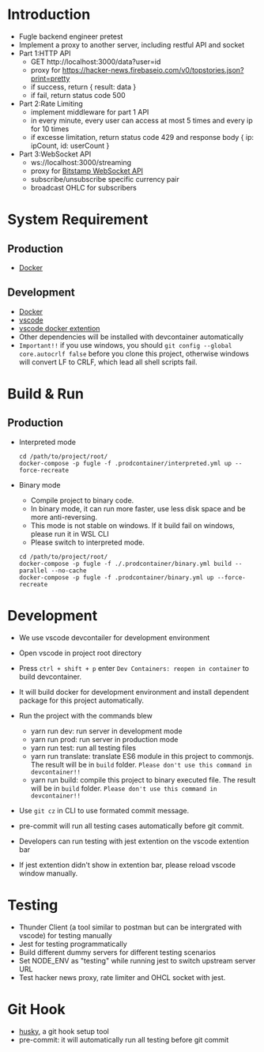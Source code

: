# Introduction

-   Fugle backend engineer pretest
-   Implement a proxy to another server, including restful API and socket
-   Part 1:HTTP API
    -   GET http://localhost:3000/data?user=id
    -   proxy for https://hacker-news.firebaseio.com/v0/topstories.json?print=pretty
    -   if success, return { result: data }
    -   if fail, return status code 500
-   Part 2:Rate Limiting
    -   implement middleware for part 1 API
    -   in every minute, every user can access at most 5 times and every ip for 10 times
    -   if excesse limitation, return status code 429 and response body { ip: ipCount, id: userCount }
-   Part 3:WebSocket API
    -   ws://localhost:3000/streaming
    -   proxy for [Bitstamp WebSocket API](https://www.bitstamp.net/websocket/v2/)
    -   subscribe/unsubscribe specific currency pair
    -   broadcast OHLC for subscribers

# System Requirement

## Production

-   [Docker](https://docs.docker.com/get-docker/)

## Development

-   [Docker](https://docs.docker.com/get-docker/)
-   [vscode](https://code.visualstudio.com/download)
-   [vscode docker extention](https://marketplace.visualstudio.com/items?itemName=ms-azuretools.vscode-docker)
-   Other dependencies will be installed with devcontainer automatically
-   `Important!!` if you use windows, you should `git config --global core.autocrlf false` before you clone this project, otherwise windows will convert LF to CRLF, which lead all shell scripts fail.

# Build & Run

## Production

-   Interpreted mode

    ```
    cd /path/to/project/root/
    docker-compose -p fugle -f .prodcontainer/interpreted.yml up --force-recreate
    ```

-   Binary mode

    -   Compile project to binary code.
    -   In binary mode, it can run more faster, use less disk space and be more anti-reversing.
    -   This mode is not stable on windows. If it build fail on windows, please run it in WSL CLI
    -   Please switch to interpreted mode.

    ```
    cd /path/to/project/root/
    docker-compose -p fugle -f ./.prodcontainer/binary.yml build --parallel --no-cache
    docker-compose -p fugle -f .prodcontainer/binary.yml up --force-recreate
    ```

# Development

-   We use vscode devcontailer for development environment
-   Open vscode in project root directory
-   Press `ctrl + shift + p` enter `Dev Containers: reopen in container` to build devcontainer.
-   It will build docker for development environment and install dependent package for this project automatically.
-   Run the project with the commands blew

    -   yarn run dev: run server in development mode
    -   yarn run prod: run server in production mode
    -   yarn run test: run all testing files
    -   yarn run translate: translate ES6 module in this project to commonjs. The result will be in `build` folder. `Please don't use this command in devcontainer!!`
    -   yarn run build: compile this project to binary executed file. The result will be in `build` folder. `Please don't use this command in devcontainer!!`

-   Use `git cz` in CLI to use formated commit message.
-   pre-commit will run all testing cases automatically before git commit.
-   Developers can run testing with jest extention on the vscode extention bar
-   If jest extention didn't show in extention bar, please reload vscode window manually.

# Testing

-   Thunder Client (a tool similar to postman but can be intergrated with vscode) for testing manually
-   Jest for testing programmatically
-   Build different dummy servers for different testing scenarios
-   Set NODE_ENV as "testing" while running jest to switch upstream server URL
-   Test hacker news proxy, rate limiter and OHCL socket with jest.

# Git Hook

-   [husky](https://www.npmjs.com/package/husky), a git hook setup tool
-   pre-commit: it will automatically run all testing before git commit
